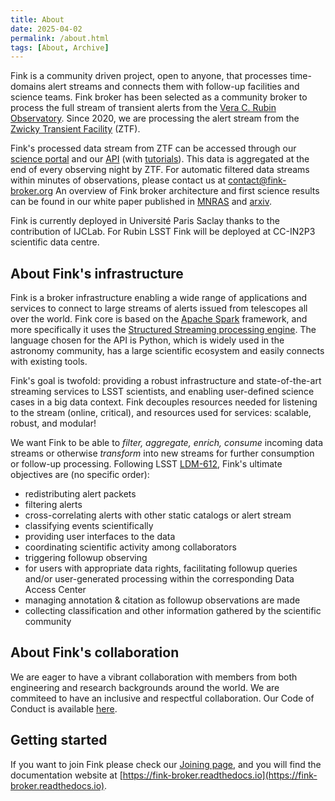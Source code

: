 ```yaml
---
title: About
date: 2025-04-02
permalink: /about.html
tags: [About, Archive]
---
```


Fink is a community driven project, open to anyone, that processes time-domains alert streams and connects them with follow-up facilities and science teams. Fink broker has been selected as a community broker to process the full stream of transient alerts from the [Vera C. Rubin Observatory](https://lsst.org/). Since 2020, we are processing the alert stream from the [Zwicky Transient Facility](https://www.ztf.caltech.edu/) (ZTF).

Fink's processed data stream from ZTF can be accessed through our [science portal](https://fink-portal.org) and our [API](https://api.fink-portal.org) (with [tutorials](https://github.com/astrolabsoftware/fink-notebook-template)). This data is aggregated at the end of every observing night by ZTF. For automatic filtered data streams within minutes of observations, please contact us at contact@fink-broker.org An overview of Fink broker architecture and first science results can be found in our white paper published in [MNRAS](https://academic.oup.com/mnras/article/501/3/3272/5992334) and [arxiv](https://arxiv.org/abs/2009.10185).

Fink is currently deployed in Université Paris Saclay thanks to the contribution of IJCLab. For Rubin LSST Fink will be deployed at CC-IN2P3 scientific data centre. 

## About Fink's infrastructure

Fink is a broker infrastructure enabling a wide range of applications and services to connect to large streams of alerts issued from telescopes all over the world. Fink core is based on the [Apache Spark](http://spark.apache.org/) framework, and more specifically it uses the [Structured Streaming processing engine](https://spark.apache.org/docs/latest/structured-streaming-programming-guide.html). The language chosen for the API is Python, which is widely used in the astronomy community, has a large scientific ecosystem and easily connects with existing tools.

Fink's goal is twofold: providing a robust infrastructure and state-of-the-art streaming services to LSST scientists, and enabling user-defined science cases in a big data context. Fink decouples resources needed for listening to the stream (online, critical), and resources used for services: scalable, robust, and modular!

We want Fink to be able to _filter, aggregate, enrich, consume_ incoming data streams or otherwise _transform_ into new streams for further consumption or follow-up processing. Following LSST [LDM-612](https://github.com/lsst/LDM-612), Fink's ultimate objectives are (no specific order):

* redistributing alert packets
* filtering alerts
* cross-correlating alerts with other static catalogs or alert stream
* classifying events scientifically
* providing user interfaces to the data
* coordinating scientific activity among collaborators
* triggering followup observing
* for users with appropriate data rights, facilitating followup queries and/or user-generated processing within the corresponding Data Access Center
* managing annotation & citation as followup observations are made
* collecting classification and other information gathered by the scientific community

## About Fink's collaboration
We are eager to have a vibrant collaboration with members from both engineering and research backgrounds around the world. We are commiteed to have an inclusive and respectful collaboration. Our Code of Conduct is available [here](https://drive.google.com/file/d/1U3nhLDYkAbaxD3dszvQPflkDlM2s1X6-/view?usp=share_link).

## Getting started

If you want to join Fink please check our [Joining page](https://fink-broker.org/joining/), and you will find the documentation website at [https://fink-broker.readthedocs.io](https://fink-broker.readthedocs.io).

